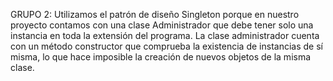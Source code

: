 GRUPO 2: Utilizamos el patrón de diseño Singleton porque en nuestro proyecto contamos con una clase Administrador que debe tener solo una instancia en toda la extensión del programa.
La clase administrador cuenta con un método constructor que comprueba la existencia de instancias de sí misma, lo que hace imposible la creación de nuevos objetos de la misma clase. 
